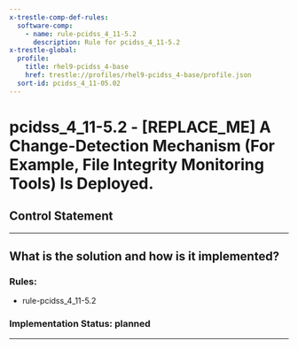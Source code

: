 ```yaml
---
x-trestle-comp-def-rules:
  software-comp:
    - name: rule-pcidss_4_11-5.2
      description: Rule for pcidss_4_11-5.2
x-trestle-global:
  profile:
    title: rhel9-pcidss_4-base
    href: trestle://profiles/rhel9-pcidss_4-base/profile.json
  sort-id: pcidss_4_11-05.02
---
```


# pcidss_4_11-5.2 - \[REPLACE_ME\] A Change-Detection Mechanism (For Example, File Integrity Monitoring Tools) Is Deployed.

## Control Statement

______________________________________________________________________

## What is the solution and how is it implemented?

<!-- For implementation status enter one of: implemented, partial, planned, alternative, not-applicable -->

<!-- Note that the list of rules under ### Rules: is read-only and changes will not be captured after assembly to JSON -->

<!-- Add control implementation description here for control: pcidss_4_11-5.2 -->

### Rules:

  - rule-pcidss_4_11-5.2

### Implementation Status: planned

______________________________________________________________________
